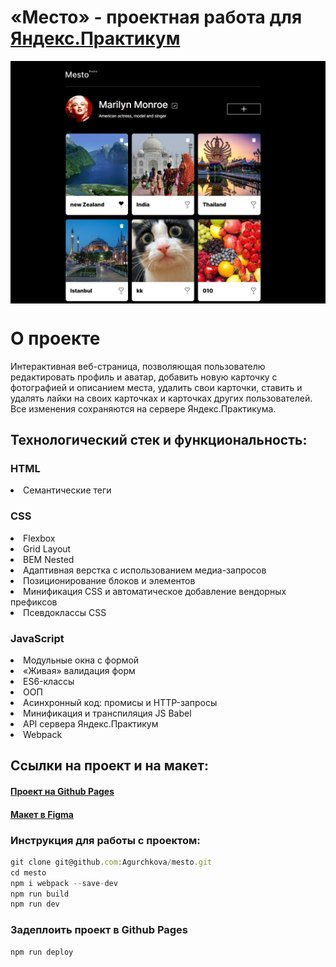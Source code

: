# «Место» - проектная работа для <a href="https://practicum.yandex.ru/">Яндекс.Практикум</a>
<img align="center" src="https://github.com/Agurchkova/Agurchkova/blob/main/mesto.jpg?raw=true" alt="Mesto" width="800"/>

# О проекте
Интерактивная веб-страница, позволяющая пользователю редактировать профиль и аватар,
добавить новую карточку с фотографией и описанием места, удалить свои карточки,
ставить и удалять лайки на своих карточках и карточках других пользователей. 
Все изменения сохраняются на сервере Яндекс.Практикума.

## Технологический стек и функциональность:

### HTML
<li>Семантические теги</li>

### СSS
<li>Flexbox</li>
<li>Grid Layout</li>
<li>BEM Nested</li>
<li>Адаптивная верстка с использованием медиа-запросов</li>
<li>Позиционирование блоков и элементов</li>
<li>Минификация CSS и автоматическое добавление вендорных префиксов</li>
<li>Псевдоклассы CSS</li>

### JavaScript
<li>Модульные окна с формой</li>
<li>«Живая» валидация форм</li>
<li>ES6-классы</li>
<li>ООП</li>
<li>Асинхронный код: промисы и HTTP-запросы</li>
<li>Минификация и транспиляция JS Babel</li>
<li>API сервера Яндекс.Практикум</li>
<li>Webpack</li>

## Ссылки на проект и на макет:
#### <a href="https://agurchkova.github.io/mesto/">Проект на Github Pages</a>
#### <a href="https://www.figma.com/file/PSdQFRHoxXJFs2FH8IXViF/JavaScript.-Sprint-9?node-id=0%3A1&t=mFnPE58RWU9b8jsH-1">Макет в Figma</a>

### Инструкция для работы с проектом:
```ts
git clone git@github.com:Agurchkova/mesto.git
cd mesto
npm i webpack --save-dev
npm run build
npm run dev
```
### Задеплоить проект в Github Pages
```ts
npm run deploy
```

